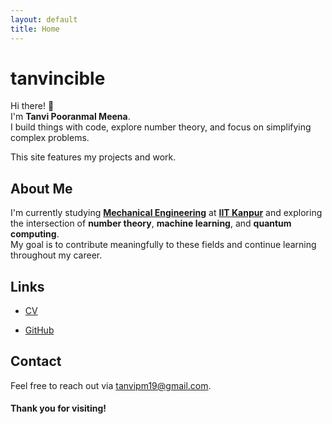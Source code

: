 ```yaml
---
layout: default
title: Home
---
```


# tanvincible

Hi there! 👋  
I'm **Tanvi Pooranmal Meena**.  
I build things with code, explore number theory, and focus on simplifying complex problems.  

This site features my projects and work.

## About Me

I'm currently studying [**Mechanical Engineering**](https://www.iitk.ac.in/me/) at [**IIT Kanpur**](https://www.iitk.ac.in/) and exploring the intersection of **number theory**, **machine learning**, and **quantum computing**.  
My goal is to contribute meaningfully to these fields and continue learning throughout my career.

## Links

- [CV](https://drive.google.com/file/d/1X0k_9NCodCuM3C_k_VqecOmHQqGicRVN/view?usp=sharing)  

- [GitHub](https://github.com/tanvincible)  

## Contact

Feel free to reach out via [tanvipm19@gmail.com](mailto:tanvipm19@gmail.com).

#### Thank you for visiting!
